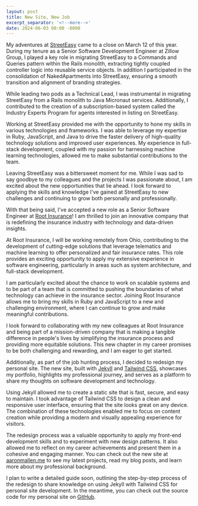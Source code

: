 ```yaml
---
layout: post
title: New Site, New Job
excerpt_separator: '<!--more-->'
date: 2024-06-03 00:00 -0000
---
```


My adventures at [StreetEasy](https://streeteasy.com) came to a close on March 12 of this year. During my tenure as a
Senior Software Development Engineer at Zillow Group, I played a key role in migrating StreetEasy to a Commands and Queries
pattern within the Rails monolith, extracting tightly coupled controller logic into reusable service objects.<!--more-->
In addition I participated in the consolidation of NakedApartments into StreetEasy, ensuring a smooth transition and
alignment of branding strategies.

While leading two pods as a Technical Lead, I was instrumental in migrating StreetEasy from a Rails monolith to Java
Micronaut services. Additionally, I contributed to the creation of a subscription-based system called the Industry Experts
Program for agents interested in listing on StreetEasy.

Working at StreetEasy provided me with the opportunity to hone my skills in various technologies and frameworks. I was able
to leverage my expertise in Ruby, JavaScript, and Java to drive the faster delivery of high-quality technology solutions and
improved user experiences. My experience in full-stack development, coupled with my passion for harnessing machine learning
technologies, allowed me to make substantial contributions to the team.

Leaving StreetEasy was a bittersweet moment for me. While I was sad to say goodbye to my colleagues and the projects I was
passionate about, I am excited about the new opportunities that lie ahead. I look forward to applying the skills and
knowledge I've gained at StreetEasy to new challenges and continuing to grow both personally and professionally.

With that being said, I've accepted a new role as a Senior Software Engineer at [Root Insurance](https://joinroot.com)! I
am thrilled to join an innovative company that is redefining the insurance industry with technology and data-driven
insights.

At Root Insurance, I will be working remotely from Ohio, contributing to the development of cutting-edge solutions that
leverage telematics and machine learning to offer personalized and fair insurance rates. This role provides an exciting
opportunity to apply my extensive experience in software engineering, particularly in areas such as system architecture,
and full-stack development.

I am particularly excited about the chance to work on scalable systems and to be part of a team that is committed to
pushing the boundaries of what technology can achieve in the insurance sector. Joining Root Insurance allows me to bring my
skills in Ruby and JavaScript to a new and challenging environment, where I can continue to grow and make meaningful
contributions.

I look forward to collaborating with my new colleagues at Root Insurance and being part of a mission-driven company that is
making a tangible difference in people's lives by simplifying the insurance process and providing more equitable solutions.
This new chapter in my career promises to be both challenging and rewarding, and I am eager to get started.

Additionally, as part of the job hunting process, I decided to redesign my personal site. The new site, built with
[Jekyll](https://jekyllrb.com/) and [Tailwind CSS](https://tailwindcss.com/), showcases my portfolio, highlights my
professional journey, and serves as a platform to share my thoughts on software development and technology.

Using Jekyll allowed me to create a static site that is fast, secure, and easy to maintain. I took advantage of Tailwind
CSS to design a clean and responsive user interface, ensuring that the site looks great on any device. The combination of
these technologies enabled me to focus on content creation while providing a modern and visually appealing experience for
visitors.

The redesign process was a valuable opportunity to apply my front-end development skills and to experiment with new design
patterns. It also allowed me to reflect on my career achievements and present them in a cohesive and engaging manner. You
can check out the new site at [aaronmallen.me](https://www.aaronmallen.me) to see my latest projects, read my blog posts,
and learn more about my professional background.

I plan to write a detailed guide soon, outlining the step-by-step process of the redesign to share knowledge on using
Jekyll with Tailwind CSS for personal site development. In the meantime, you can check out the source code for my
personal site on [GitHub](https://github.com/aaronmallen/aaronmallen.github.io).
